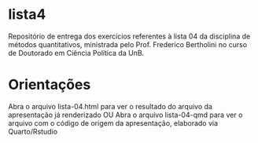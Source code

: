 # lista4
Repositório de entrega dos exercícios referentes à lista 04 da disciplina de métodos quantitativos, ministrada pelo Prof. Frederico Bertholini no curso de Doutorado em Ciência Política da UnB.

# Orientações
Abra o arquivo lista-04.html para ver o resultado do arquivo da apresentação já renderizado 
OU
Abra o arquivo lista-04-qmd para ver o arquivo com o código de origem da apresentação, elaborado via Quarto/Rstudio

